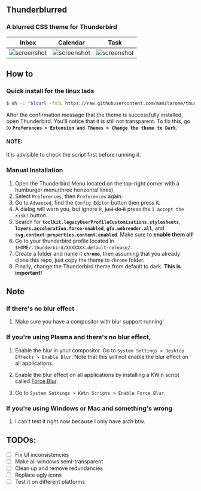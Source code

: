 ## Thunderblurred
### A blurred CSS theme for Thunderbird

| Inbox | Calendar | Task
| --- | --- | --- |
| ![screenshot](images/inbox.png) | ![screenshot](images/calendar.png) | ![screenshot](images/task.png) |


## How to

### Quick install for the linux lads

```bash
$ sh -c "$(curl -fsSL https://raw.githubusercontent.com/manilarome/thunderblurred/master/install.sh)"
```

After the confirmation message that the theme is successfully installed, open Thunderbird. You'll notice that it is still not transparent. To fix this, go to **`Preferences > Extension and Themes > Change the theme to Dark`**.

#### NOTE:

It is advisible to check the script first before running it.

### Manual Installation

1. Open the Thunderbird Menu located on the top-right corner with a humburger menu(three horizontal lines).
2. Select `Preferences`, then `Preferences` again.
3. Go to `Advanced`, find the `Config Editor` button then press it.
4. A dialog will warn you, but ignore it, ~~just do it~~ press the `I accept the risk!` button.
5. Search for **`toolkit.legacyUserProfileCustomizations.stylesheets`**, **`layers.acceleration.force-enabled`**, **`gfx.webrender.all`**, and **`svg.context-properties.content.enabled`**. Make sure to **enable them all!**
6. Go to your thunderbird profile located in `$HOME/.thunderbird/XXXXXXX.default-release/`.
7. Create a folder and name it **`chrome`**, then assuming that you already clone this repo, just copy the theme to `chrome` folder.
8. Finally, change the Thunderbird theme from default to dark. **This is important!**

## Note

### If there's no blur effect


1. Make sure you have a compositor with blur support running! 

### If you're using Plasma and there's no blur effect,

1. Enable the blur in your compositor. Go to `System Settings > Desktop Effects > Enable Blur`. Note that this will not enable the blur effect on all applications.

2. Enable the blur effect on all applications by installing a KWin script called [Force Blur](https://store.kde.org/p/1294604/).

3. Go to `System Settings > KWin Scripts > Enable Force Blur`.


### If you're using Windows or Mac and something's wrong

1. I can't test it right now because I only have arch btw.

## TODOs:

- [ ] Fix UI inconsistencies
- [ ] Make all windows semi-transparent
- [ ] Clean up and remove redundancies
- [ ] Replace ugly icons
- [ ] Test it on different platforms